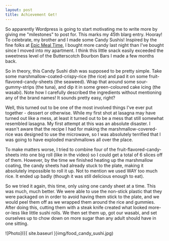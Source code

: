 ```yaml
---
layout: post
title: Achievement Get!
---
```


So apparently Wordpress is going to start motivating me to write more by giving me "milestones" to post for. This marks my 45th blarg entry. Hooray! To celebrate, my brother and I made some Candy Sushis! Inspired by the fine folks at <a href="https://www.youtube.com/watch?v=MvUku7zAXVE">Epic Meal Time</a>, I bought more candy last night than I've bought since I moved into my apartment. I think this little snack easily exceeded the sweetness level of the Butterscotch Bourbon Bars I made a few months back.

So in theory, this Candy Sushi dish was supposed to be pretty simple. Take some marshmallow-coated-crispy-rice (the rice) and pad it on some fruit-flavored-candy-sheets (the seaweed). Wrap that around some sour-gummy-strips (the tuna), and dip it in some green-coloured cake icing (the wasabi). Note how I carefully described the ingredients without mentioning any of the brand names! It sounds pretty easy, right?

Well, this turned out to be one of the most involved things I've ever put together - dessert or otherwise. While my first shot at lasagna may have turned out like a mess, at least it turned out to be a mess that still somewhat resembled lasagna. My first attempt at this was an absolute disaster. I wasn't aware that the recipe I had for making the marshmallow-covered-rice was designed to use the microwave, so I was absolutely terrified that I was going to have exploded marshmallows all over the place.

To make matters worse, I tried to combine four of the fruit-flavored-candy-sheets into one big roll (like in the video) so I could get a total of 6 slices off of them. However, by the time we finished heating up the marshmallow coating, the candy sheets had already stuck to the plate, making it absolutely impossible to roll it up. Not to mention we used WAY too much rice. It ended up badly (though it was still delicious enough to eat).

So we tried it again, this time, only using one candy sheet at a time. This was much, much better. We were able to use the non-stick plastic that they were packaged on in order to avoid having them stick to the plate, and we would peel them off as we wrapped them around the rice and gummies. After doing this, cutting them with a steak knife created what looked more-or-less like little sushi rolls. We then set them up, got our wasabi, and set ourselves up to chow down on more sugar than any adult should have in one sitting.

![Photo]({{ site.baseurl }}img/food_candy_sushi.jpg)


